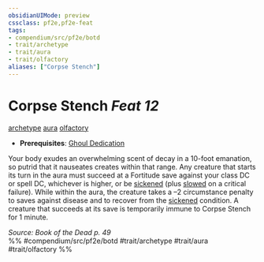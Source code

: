 ```yaml
---
obsidianUIMode: preview
cssclass: pf2e,pf2e-feat
tags:
- compendium/src/pf2e/botd
- trait/archetype
- trait/aura
- trait/olfactory
aliases: ["Corpse Stench"]
---
```

# Corpse Stench  *Feat 12*  
[archetype](archetype.md "Archetype Feat Trait")  [aura](Reference/Rules/Traits/aura.md "Aura Combat Trait")  [olfactory](olfactory-b1.md "Olfactory Effect Trait")  

- **Prerequisites**: [Ghoul Dedication](ghoul-dedication-botd.md)

Your body exudes an overwhelming scent of decay in a 10-foot emanation, so putrid that it nauseates creates within that range. Any creature that starts its turn in the aura must succeed at a Fortitude save against your class DC or spell DC, whichever is higher, or be [sickened](conditions.md#Sickened) (plus [slowed](conditions.md#Slowed) on a critical failure). While within the aura, the creature takes a –2 circumstance penalty to saves against disease and to recover from the [sickened](conditions.md#Sickened) condition. A creature that succeeds at its save is temporarily immune to Corpse Stench for 1 minute.

*Source: Book of the Dead p. 49*  
%% #compendium/src/pf2e/botd #trait/archetype #trait/aura #trait/olfactory %%